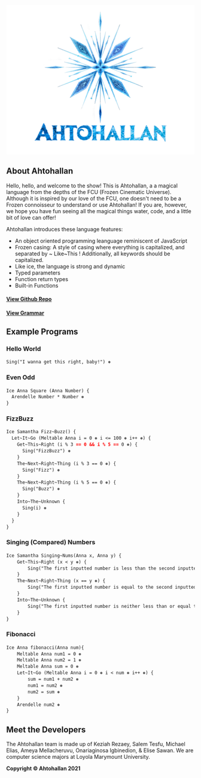 ![Image](https://github.com/krezaey/ahtohallan/blob/main/docs/ahtohallan_logo.png)

## About Ahtohallan
Hello, hello, and welcome to the show! This is Ahtohallan, a a magical language from the depths of the FCU (Frozen Cinematic Universe). Although it is inspired by our love of the FCU, one doesn't need to be a Frozen connoisseur to understand or use Ahtohallan! If you are, however, we hope you have fun seeing all the magical things water, code, and a little bit of love can offer!

Ahtohallan introduces these language features:
- An object oriented programming leanguage reminiscent of JavaScript
- Frozen casing: A style of casing where everything is capitalized, and separated by ~ Like~This ! Additionally, all keywords should be capitalized.
- Like ice, the language is strong and dynamic
- Typed parameters
- Function return types
- Built-in Functions

#### [View Github Repo](https://github.com/krezaey/ahtohallan)        
#### [View Grammar](https://github.com/krezaey/ahtohallan/blob/main/src/ahtohallan.ohm)

## Example Programs

### Hello World
```markdown
Sing("I wanna get this right, baby!") ❅
```

### Even Odd
```markdown
Ice Anna Square (Anna Number) {
  Arendelle Number * Number ❅
}
```

### FizzBuzz
```markdown
Ice Samantha Fizz~Buzz() {
  Let~It~Go (Meltable Anna i = 0 ❅ i <= 100 ❅ i++ ❅) {
    Get~This~Right (i % 3 == 0 && i % 5 == 0 ❅) {
      Sing("FizzBuzz") ❅
    }
    The~Next~Right~Thing (i % 3 == 0 ❅) {
      Sing("Fizz") ❅
    }
    The~Next~Right~Thing (i % 5 == 0 ❅) {
      Sing("Buzz") ❅
    }
    Into~The~Unknown {
      Sing(i) ❅
    }
  }
}
```

### Singing (Compared) Numbers
```markdown
Ice Samantha Singing~Nums(Anna x, Anna y) {
    Get~This~Right (x < y ❅) {
        Sing("The first inputted number is less than the second inputted number!") ❅
    }
    The~Next~Right~Thing (x == y ❅) {
        Sing("The first inputted number is equal to the second inputted number!") ❅
    }
    Into~The~Unknown {
        Sing("The first inputted number is neither less than or equal to the second inputted number, meaning it is greater!") ❅
    }   
}
```

### Fibonacci
```markdown
Ice Anna fibonacci(Anna num){
    Meltable Anna num1 = 0 ❅
    Meltable Anna num2 = 1 ❅
    Meltable Anna sum = 0 ❅
    Let~It~Go (Meltable Anna i = 0 ❅ i < num ❅ i++ ❅) { 
        sum = num1 + num2 ❅
        num1 = num2 ❅
        num2 = sum ❅
    }
    Arendelle num2 ❅
}  
```

## Meet the Developers
The Ahtohallan team is made up of Keziah Rezaey, Salem Tesfu, Michael Elias, Ameya Mellacheruvu,
Onariaginosa Igbinedion, & Elise Sawan. We are computer science majors at Loyola Marymount University.

**Copyright © Ahtohallan 2021**